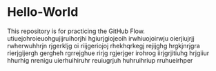 # Hello-World
This repository is for practicing the GitHub Flow.
utiuejohroieuohgujijruihorjhi hgiurjgiojeoih irwhiuojoirwju oierjiujrjj  rwherwuhhrjn rjgerkljg oi riijgeriojoj rhekhqrkegj  rejijghg hrgkjnrjgra  rierjgijergh  gergheh rgrrejghue rirjg rgjerjger irohrog iirjgrjitiuhg hrjgiiur hhurhig nrenigu uierhuihiruhr reuiugrjuh huhruihriup rruhueirhper
